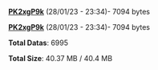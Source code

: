 [**PK2xgP9k**](/data/PK2xgP9k.txt) (28/01/23 - 23:34)- 7094 bytes

[**PK2xgP9k**](/data/PK2xgP9k.txt) (28/01/23 - 23:34)- 7094 bytes

**Total Datas**: 6995

**Total Size**: 40.37 MB / 40.4 MB